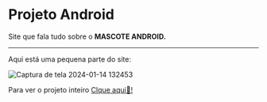 # Projeto Android
Site que fala tudo sobre o **MASCOTE ANDROID.**

***

Aqui está uma pequena parte do site:
 
![Captura de tela 2024-01-14 132453](https://github.com/Guilherme-Bertelli/projetoAndroid/assets/68753347/29539005-1d32-4bdd-8085-e432a9ff8907)


Para ver o projeto inteiro [Clque aqui🔗!](https://guilherme-bertelli.github.io/projetoAndroid/)
